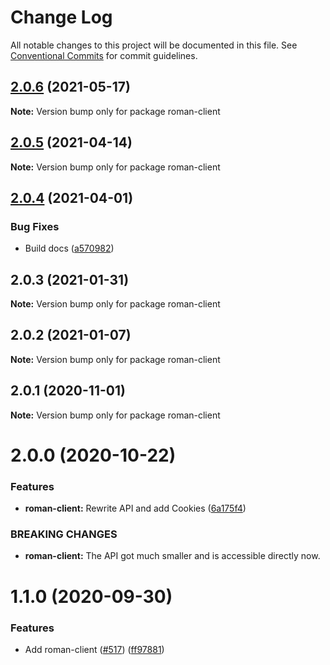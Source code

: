 # Change Log

All notable changes to this project will be documented in this file.
See [Conventional Commits](https://conventionalcommits.org) for commit guidelines.

## [2.0.6](https://github.com/ffflorian/api-clients/tree/main/packages/roman-client/compare/roman-client@2.0.5...roman-client@2.0.6) (2021-05-17)

**Note:** Version bump only for package roman-client





## [2.0.5](https://github.com/ffflorian/api-clients/tree/main/packages/roman-client/compare/roman-client@2.0.4...roman-client@2.0.5) (2021-04-14)

**Note:** Version bump only for package roman-client





## [2.0.4](https://github.com/ffflorian/api-clients/tree/main/packages/roman-client/compare/roman-client@2.0.3...roman-client@2.0.4) (2021-04-01)


### Bug Fixes

* Build docs ([a570982](https://github.com/ffflorian/api-clients/tree/main/packages/roman-client/commit/a570982a1df4b83b2a958c16bfecae7fb3af2ebe))





## 2.0.3 (2021-01-31)

**Note:** Version bump only for package roman-client





## 2.0.2 (2021-01-07)

**Note:** Version bump only for package roman-client





## 2.0.1 (2020-11-01)

**Note:** Version bump only for package roman-client





# 2.0.0 (2020-10-22)


### Features

* **roman-client:** Rewrite API and add Cookies ([6a175f4](https://github.com/ffflorian/api-clients/tree/main/packages/roman-client/commit/6a175f4b447e766064ef4f83e87919b3a0302768))


### BREAKING CHANGES

* **roman-client:** The API got much smaller and is accessible directly now.





# 1.1.0 (2020-09-30)


### Features

* Add roman-client ([#517](https://github.com/ffflorian/api-clients/tree/main/packages/roman-client/issues/517)) ([ff97881](https://github.com/ffflorian/api-clients/tree/main/packages/roman-client/commit/ff97881a1fc0bcc5938fa6a2ed842cdbf30d2a7a))
